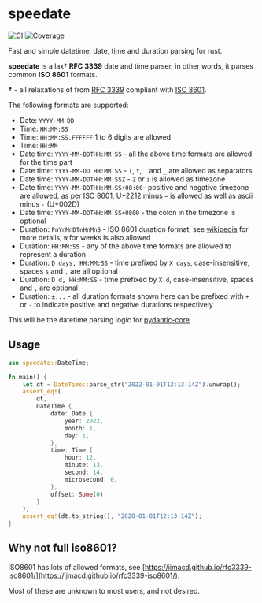 # speedate

[![CI](https://github.com/samuelcolvin/speedate/actions/workflows/ci.yml/badge.svg?event=push)](https://github.com/samuelcolvin/speedate/actions/workflows/ci.yml?query=branch%3Amain)
[![Coverage](https://codecov.io/gh/samuelcolvin/speedate/branch/main/graph/badge.svg?token=xCXg5aV9wM)](https://codecov.io/gh/samuelcolvin/speedate)

Fast and simple datetime, date, time and duration parsing for rust.

**speedate** is a lax† **RFC 3339** date and time parser, in other words, it parses common **ISO 8601**
formats.

**†** - all relaxations of from [RFC 3339](https://tools.ietf.org/html/rfc3339)
compliant with [ISO 8601](https://en.wikipedia.org/wiki/ISO_8601).

The following formats are supported:
* Date: `YYYY-MM-DD`
* Time: `HH:MM:SS`
* Time: `HH:MM:SS.FFFFFF` 1 to 6 digits are allowed
* Time: `HH:MM`
* Date time: `YYYY-MM-DDTHH:MM:SS` - all the above time formats are allowed for the time part
* Date time: `YYYY-MM-DD HH:MM:SS` - `T`, `t`, ` ` and `_` are allowed as separators
* Date time: `YYYY-MM-DDTHH:MM:SSZ` - `Z` or `z` is allowed as timezone
* Date time: `YYYY-MM-DDTHH:MM:SS+08:00`- positive and negative timezone are allowed, as per ISO 8601, U+2212 minus `−`
  is allowed as well as ascii minus `-` (U+002D)
* Date time: `YYYY-MM-DDTHH:MM:SS+0800` - the colon in the timezone is optional
* Duration: `PnYnMnDTnHnMnS` - ISO 8601 duration format,
  see [wikipedia](https://en.wikipedia.org/wiki/ISO_8601#Durations) for more details, `W` for weeks is also allowed
* Duration: `HH:MM:SS` - any of the above time formats are allowed to represent a duration
* Duration: `D days, HH:MM:SS` - time prefixed by `X days`, case-insensitive, spaces `s` and `,` are all optional
* Duration: `D d, HH:MM:SS` - time prefixed by `X d`, case-insensitive, spaces and `,` are optional
* Duration: `±...` - all duration formats shown here can be prefixed with `+` or `-` to indicate
  positive and negative durations respectively

This will be the datetime parsing logic for [pydantic-core](https://github.com/samuelcolvin/pydantic-core).

## Usage

```rust
use speedate::DateTime;

fn main() {
    let dt = DateTime::parse_str("2022-01-01T12:13:14Z").unwrap();
    assert_eq!(
        dt,
        DateTime {
            date: Date {
                year: 2022,
                month: 1,
                day: 1,
            },
            time: Time {
                hour: 12,
                minute: 13,
                second: 14,
                microsecond: 0,
            },
            offset: Some(0),
        }
    );
    assert_eq!(dt.to_string(), "2020-01-01T12:13:14Z");
}
```

## Why not full iso8601?

ISO8601 has lots of allowed formats, see
[https://ijmacd.github.io/rfc3339-iso8601/](https://ijmacd.github.io/rfc3339-iso8601/).

Most of these are unknown to most users, and not desired.
